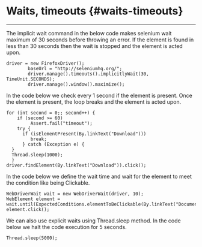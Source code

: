 # Waits, timeouts {#waits-timeouts}

---

The implicit wait command in the below code makes selenium wait maximum of 30 seconds before throwing an error. If the element is found in less than 30 seconds then the wait is stopped and the element is acted upon.

```
driver = new FirefoxDriver();
        baseUrl = "http://seleniumhq.org/";
        driver.manage().timeouts().implicitlyWait(30, TimeUnit.SECONDS);
        driver.manage().window().maximize();

```

In the code below we check every 1 second if the element is present. Once the element is present, the loop breaks and the element is acted upon.

```
for (int second = 0;; second++) {
    if (second >= 60)
         Assert.fail("timeout");
    try {
      if (isElementPresent(By.linkText("Download")))
         break;
      } catch (Exception e) {
  }
  Thread.sleep(1000);
  }
driver.findElement(By.linkText("Download")).click();

```

In the code below we define the wait time and wait for the element to meet the condition like being Clickable.

```
WebDriverWait wait = new WebDriverWait(driver, 10);
WebElement element = wait.until(ExpectedConditions.elementToBeClickable(By.linkText("Documentation")));
element.click();

```

We can also use explicit waits using Thread.sleep method. In the code below we halt the code execution for 5 seconds.

```
Thread.sleep(5000);
```



